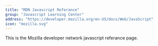 ```yaml
---
title: "MDN Javascript Referance"
group: "Javascript Learning Center"
address: "https://developer.mozilla.org/en-US/docs/Web/JavaScript"
icon: "mozilla.svg"
---
```


This is the Mozilla developer network javascript referance page.
